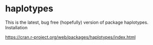 # haplotypes


This is the latest, bug free (hopefully) version of package haplotypes. 
Installation 

https://cran.r-project.org/web/packages/haplotypes/index.html

